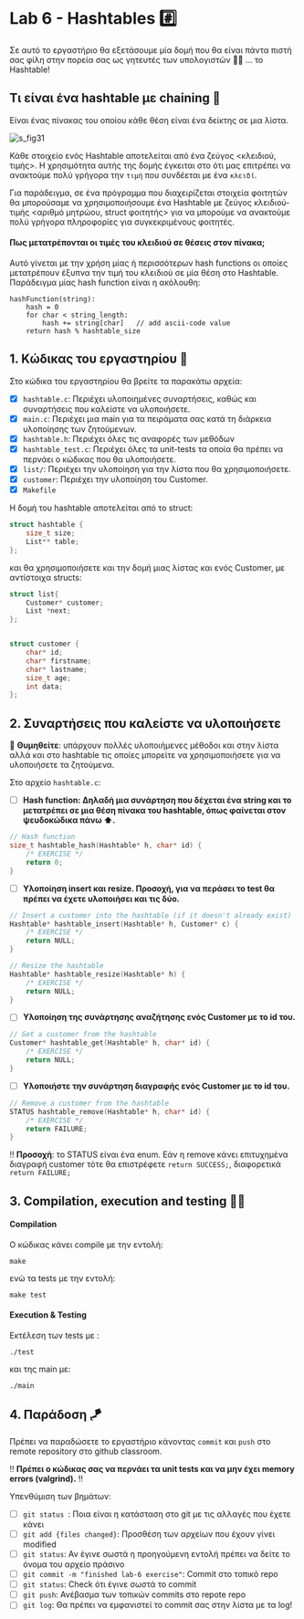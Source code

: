 # Lab 6 - Hashtables #️⃣

Σε αυτό το εργαστήριο θα εξετάσουμε μία δομή που θα είναι πάντα πιστή σας φίλη στην πορεία σας ως γητευτές των υπολογιστών 🧙‍♂️ ... το Hashtable!

## Τι είναι ένα hashtable με chaining 🔗

Είναι ένας πίνακας του οποίου κάθε θέση είναι ένα δείκτης σε μια λίστα. 

![s_fig31](https://user-images.githubusercontent.com/47646955/236693434-cac76060-a2fc-4aa7-ab38-35c437527bb7.gif)

Κάθε στοιχείο ενός Hashtable αποτελείται από ένα ζεύγος <κλειδιού, τιμής>. Η χρησιμότητα αυτής της δομής έγκειται στο ότι μας επιτρέπει να ανακτούμε πολύ γρήγορα την `τιμή` που συνδέεται με ένα `κλειδί`.

Για παράδειγμα, σε ένα πρόγραμμα που διαχειρίζεται στοιχεία φοιτητών θα μπορούσαμε να χρησιμοποιήσουμε ένα Hashtable με ζεύγος κλειδιού-τιμής <αριθμό μητρώου, struct φοιτητής> για να μπορούμε να ανακτούμε πολύ γρήγορα πληροφορίες για συγκεκριμένους φοιτητές.

#### Πως μετατρέπονται οι τιμές του κλειδιού σε θέσεις στον πίνακα;

Αυτό γίνεται με την χρήση μίας ή περισσότερων hash functions οι οποίες μετατρέπουν έξυπνα την τιμή του κλειδιού σε μία θέση στο Hashtable. Παράδειγμα μίας hash function είναι η ακόλουθη:
```
hashFunction(string):
	hash = 0
	for char < string_length:
		hash += string[char]   // add ascii-code value
	return hash % hashtable_size
```

## 1. Κώδικας του εργαστηρίου 📜

Στο κώδικα του εργαστηρίου θα βρείτε τα παρακάτω αρχεία:
- [x]  `hashtable.c`: Περιέχει υλοποιημένες συναρτήσεις, καθώς και συναρτήσεις που καλείστε να υλοποιήσετε.
- [x]  `main.c`: Περιέχει μια main για τα πειράματα σας κατά τη διάρκεια υλοποίησης των ζητούμενων.
- [x]  `hashtable.h`:  Περιέχει όλες τις αναφορές των μεθόδων
- [x]  `hashtable_test.c`:  Περιέχει όλες τα unit-tests τα οποία θα πρέπει να περνάει ο κώδικας που θα υλοποιήσετε.
- [x] `list/`:  Περιέχει την υλοποίηση για την λίστα που θα χρησιμοποιήσετε.
- [x] `customer`:  Περιέχει την υλοποίηση του Customer.
- [x]  `Makefile`

Η δομή του hashtable αποτελείται από το struct:
```c
struct hashtable {
    size_t size;
    List** table;
};
```

και θα χρησιμοποιήσετε και την δομή μιας λίστας και ενός Customer, με αντίστοιχα structs:

```c
struct list{
    Customer* customer;
    List *next;
};


struct customer {
    char* id;
    char* firstname;
    char* lastname;
    size_t age;
    int data;
};
```

## 2. Συναρτήσεις που καλείστε να υλοποιήσετε

💭 **Θυμηθείτε**: υπάρχουν πολλές υλοποιήμενες μέθοδοι και στην λίστα αλλά και στο hashtable τις οποίες μπορείτε να χρησιμοποιήσετε για να υλοποιήσετε τα ζητούμενα. 

Στο αρχείο `hashtable.c`:

- [ ] **Hash function: Δηλαδή μια συνάρτηση που δέχεται ένα string και το μετατρέπει σε μια θέση πίνακα του hashtable, όπως φαίνεται στον ψευδοκώδικα πάνω ⬆️.** 
```c
// Hash function
size_t hashtable_hash(Hashtable* h, char* id) {
    /* EXERCISE */
    return 0;
}
```

- [ ] **Υλοποίηση insert και resize. Προσοχή, για να περάσει το test θα πρέπει να έχετε υλοποιήσει και τις δύο.** 
```c
// Insert a customer into the hashtable (if it doesn't already exist)
Hashtable* hashtable_insert(Hashtable* h, Customer* c) {
    /* EXERCISE */
    return NULL;
}

// Resize the hashtable
Hashtable* hashtable_resize(Hashtable* h) {
    /* EXERCISE */
    return NULL;
}
```

- [ ] **Υλοποίηση της συνάρτησης αναζήτησης ενός Customer με το id του.**
```c 
// Get a customer from the hashtable
Customer* hashtable_get(Hashtable* h, char* id) {
    /* EXERCISE */
    return NULL;
}
```

- [ ] **Υλοποιήστε την συνάρτηση διαγραφής ενός Customer με το id του.**
```c 
// Remove a customer from the hashtable
STATUS hashtable_remove(Hashtable* h, char* id) {
    /* EXERCISE */
    return FAILURE;
}
```
‼️ **Προσοχή**: το STATUS είναι ένα enum. Εάν η remove κάνει επιτυχημένα διαγραφή customer τότε θα επιστρέφετε `return SUCCESS;`, διαφορετικά `return FAILURE;`

## 3. Compilation, execution and testing 👩‍🔬

#### Compilation
Ο κώδικας κάνει compile με την εντολή:

```make```

ενώ τα tests με την εντολή:

```make test```

#### Execution & Testing

Εκτέλεση των tests με :

```./test```

και της main με:

```./main```

## 4. Παράδοση 🪁
Πρέπει να παραδώσετε το εργαστήριο κάνοντας `commit` και `push` στο remote repository στο github classroom. 

‼️ **Πρέπει ο κώδικας σας να περνάει τα unit tests και να μην έχει memory errors (valgrind).**  ‼️

Yπενθύμιση των βημάτων:

- [ ] `git status `: Ποια είναι η κατάσταση στο git με τις αλλαγές που έχετε κάνει
- [ ] `git add {files changed}`: Προσθέση των αρχείων που έχουν γίνει modified
- [ ] `git status`: Αν έγινε σωστά η προηγούμενη εντολή πρέπει να δείτε το όνομα του αρχείο πράσινο
- [ ] `git commit -m "finished lab-6 exercise"`: Commit στο τοπικό repo
- [ ] `git status`: Check ότι έγινε σωστά το commit
- [ ] `git push`: Ανέβασμα των τοπικών commits στο repote repo
- [ ] `git log`: Θα πρέπει να εμφανιστεί το commit σας στην λίστα με τα log!
